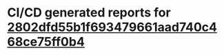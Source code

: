 # CI/CD generated reports for [2802dfd55b1f693479661aad740c468ce75ff0b4](https://github.com/hydephp/develop/commit/2802dfd55b1f693479661aad740c468ce75ff0b4)
